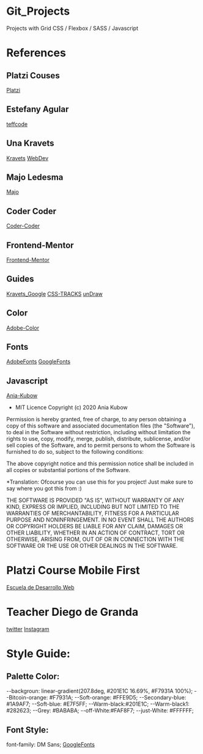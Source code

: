 # Git_Projects
Projects with Grid CSS / Flexbox / SASS / Javascript

# References
## Platzi Couses
[Platzi](https://platzi.com/home)

## Estefany Agular
[teffcode](https://linktr.ee/teffcode)

## Una Kravets
[Kravets](https://una.im/)
[WebDev](https://web.dev/one-line-layouts/)

## Majo Ledesma
[Majo](https://losapuntesdemajo.now.sh/)

## Coder Coder
[Coder-Coder](https://coder-coder.com/)

## Frontend-Mentor
[Frontend-Mentor](https://www.frontendmentor.io/challenges)

## Guides
[Kravets_Google](https://www.youtube.com/watch?v=qm0IfG1GyZU)
[CSS-TRACKS](https://css-tricks.com/snippets/css/complete-guide-grid/)
[unDraw](https://undraw.co/)

## Color
[Adobe-Color](https://color.adobe.com/es/create/color-wheel)

## Fonts
[AdobeFonts](https://fonts.adobe.com/)
[GoogleFonts](https://fonts.google.com/)

## Javascript
[Ania-Kubow](https://github.com/kubowania?tab=repositories)

- MIT Licence
Copyright (c) 2020 Ania Kubow

Permission is hereby granted, free of charge, to any person obtaining a copy of this software and associated documentation files (the "Software"), to deal in the Software without restriction, including without limitation the rights to use, copy, modify, merge, publish, distribute, sublicense, and/or sell copies of the Software, and to permit persons to whom the Software is furnished to do so, subject to the following conditions:

The above copyright notice and this permission notice shall be included in all copies or substantial portions of the Software.

*Translation: Ofcourse you can use this for you project! Just make sure to say where you got this from :)

THE SOFTWARE IS PROVIDED "AS IS", WITHOUT WARRANTY OF ANY KIND, EXPRESS OR IMPLIED, INCLUDING BUT NOT LIMITED TO THE WARRANTIES OF MERCHANTABILITY, FITNESS FOR A PARTICULAR PURPOSE AND NONINFRINGEMENT. IN NO EVENT SHALL THE AUTHORS OR COPYRIGHT HOLDERS BE LIABLE FOR ANY CLAIM, DAMAGES OR OTHER LIABILITY, WHETHER IN AN ACTION OF CONTRACT, TORT OR OTHERWISE, ARISING FROM, OUT OF OR IN CONNECTION WITH THE SOFTWARE OR THE USE OR OTHER DEALINGS IN THE SOFTWARE.

# Platzi Course Mobile First
[Escuela de Desarrollo Web](https://platzi.com/web/)

# Teacher Diego de Granda
[twitter](https://twitter.com/degranda10)
[Instagram](https://twitter.com/degranda10)

# Style Guide:

## Palette Color:
--backgroun: linear-gradient(207.8deg, #201E1C 16.69%, #F7931A 100%);
--Bitcoin-orange: #F7931A;
--Soft-orange: #FFE9D5;
--Secondary-blue: #1A9AF7;
--Soft-blue:  #E7F5FF;
--Warm-black:#201E1C;
--Warm-black1: #282623;
--Grey: #BABABA;
--off-White:#FAF8F7;
--just-White:  #FFFFFF;

## Font Style:

font-family: DM Sans;
[GoogleFonts](https://fonts.google.com/specimen/DM+Sans?preview.text_type=custom)


